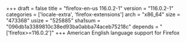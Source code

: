 +++
draft = false
title = "firefox-en-us 116.0.2-1"
version = "116.0.2-1"
categories = ['locale-extra', 'firefox-extensions']
arch = "x86_64"
size = "473368"
usize = "525885"
sha1sum = "096db1a3389810c38ed93ba0abba74aceb75218c"
depends = "['firefox>=116.0.2']"
+++
American English language support for Firefox